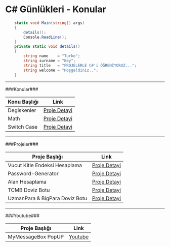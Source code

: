 
# C# Günlükleri - Konular

```csharp
	static void Main(string[] args)
	{
		details();
		Console.ReadLine();
	}
	private static void details()
	{
		string name    = "Turko";
		string surname = "Bey";
		string title   = "PROJELERLE C#'i ÖĞRENİYORUZ...";
		string welcome = "Hoşgeldiniz..";
	}
```

----
                    
###Konular###
                    
Konu Başlığı  | Link
------------- | -------------
Degiskenler  | [Proje Detayi](https://github.com/TurkoBey/CSharp-Gunlukleri/tree/master/CSharp-Degiskenler)
Math  | [Proje Detayi](https://github.com/TurkoBey/CSharp-Gunlukleri/tree/master/CSharp-Math-Kutuphanesi)
Switch Case  | [Proje Detayi](https://github.com/TurkoBey/CSharp-Gunlukleri/tree/master/CSharp-Switch-Case)
----
                    
###Projeler###
                    
Proje Başlığı  | Link
------------- | -------------
Vucut Kitle Endeksi Hesaplama  | [Proje Detayi](https://github.com/TurkoBey/Vucut-Kitle-Indeksi-Hesaplama)
Password-Generator | [Proje Detayi](https://github.com/TurkoBey/Password-Generator)
Alan Hesaplama  | [Proje Detayi](https://github.com/TurkoBey/CSharp-Alan-Hesaplama)
TCMB Doviz Botu | [Proje Detayi](https://github.com/TurkoBey/TCMB-Doviz-Bot)
UzmanPara & BigPara Doviz Botu | [Proje Detayi](https://github.com/TurkoBey/UzmanPara-BigPara-Doviz-Botu)


----
###Youtube###
                    
Proje Başlığı  | Link
------------- | -------------
MyMessageBox PopUP | [Youtube](https://www.youtube.com/watch?v=wgq5ebV8atE)
